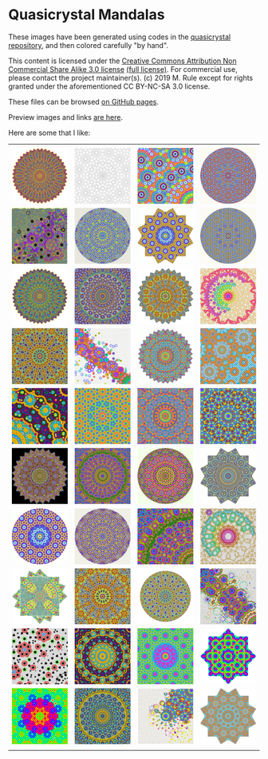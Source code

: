 # Quasicrystal Mandalas

These images have been generated using codes in the [quasicrystal repository](https://github.com/michaelerule/quasicrystal), and then colored carefully "by hand".

This content is licensed under the [Creative Commons Attribution Non Commercial Share Alike 3.0 license](https://creativecommons.org/licenses/by-nc-sa/3.0/) [(full license)](https://creativecommons.org/licenses/by-nc-sa/3.0/legalcode). For commercial use, please contact the project maintainer(s). (c) 2019 M. Rule except for rights granted under the aforementioned CC BY-NC-SA 3.0 license. 

These files can be browsed [on GitHub pages](https://michaelerule.github.io/mandalas/).

Preview images and links [are here](https://michaelerule.github.io/mandalas/Previews/).

Here are some that I like: 


<table>
<tr></tr>
<td></td>
<tr><td>
<center>
<a href="./Rhomboid/completed/12-fold rhomboid (Aztec birds)/index7-5.png">
<img src="./Nice/Rhomboid_completed_12_fold_rhomboid_Aztec_birds_index7_5_preview.png" width="100%">
</a>
</center>
</td><td>
<center>
<a href="./Wave/6-fold wave-based/editing/Test0-6-lattice-B-edge.png">
<img src="./Nice/Wave_6_fold_wave_based_editing_Test0_6_lattice_B_edge_preview.png" width="100%">
</a>
</center>
</td><td>
<center>
<a href="./Moasic/completed/9-fold mosaic (peacock)/p9-sine.xcf.png">
<img src="./Nice/Moasic_completed_9_fold_mosaic_peacock_p9_sine_xcf_preview.png" width="100%">
</a>
</center>
</td><td>
<center>
<a href="./miscellaneous/for printing/q5-v4-alpha-5-cropped-rust.png">
<img src="./Nice/miscellaneous_for_printing_q5_v4_alpha_5_cropped_rust_preview.png" width="100%">
</a>
</center>
</td></tr><tr><td>
<center>
<a href="./Rhomboid/completed/7-fold subdivided rhomboid (intense latin)/coloring progression/7fold_highres_refined_v3_colored_v26.xcf.png">
<img src="./Nice/Rhomboid_completed_7_fold_subdivided_rhomboid_intense_latin_coloring_progression_7fold_highres_refined_v3_colored_v26_xcf_preview.png" width="100%">
</a>
</center>
</td><td>
<center>
<a href="./miscellaneous/for printing/q7-v16-fire_rotate_9-starryeyed-enlarged-v2-celedon.png">
<img src="./Nice/miscellaneous_for_printing_q7_v16_fire_rotate_9_starryeyed_enlarged_v2_celedon_preview.png" width="100%">
</a>
</center>
</td><td>
<center>
<a href="./GIFs/Psychedelic GIFs/q6-mosaic (psychedelic GIF)/q6-v2-alpha-2.xcf.png">
<img src="./Nice/GIFs_Psychedelic_GIFs_q6_mosaic_psychedelic_GIF_q6_v2_alpha_2_xcf_preview.png" width="100%">
</a>
</center>
</td><td>
<center>
<a href="./miscellaneous/for printing/q5-v4-alpha-5-cropped-celedon.png">
<img src="./Nice/miscellaneous_for_printing_q5_v4_alpha_5_cropped_celedon_preview.png" width="100%">
</a>
</center>
</td></tr><tr><td>
<center>
<a href="./Rhomboid/completed/12-fold rhomboid (Aztec birds)/index7-5.xcf.png">
<img src="./Nice/Rhomboid_completed_12_fold_rhomboid_Aztec_birds_index7_5_xcf_preview.png" width="100%">
</a>
</center>
</td><td>
<center>
<a href="./Moasic/completed/10-fold mosaic (Tawuse Melek)/q10-6-peacock-2.xcf.png">
<img src="./Nice/Moasic_completed_10_fold_mosaic_Tawuse_Melek_q10_6_peacock_2_xcf_preview.png" width="100%">
</a>
</center>
</td><td>
<center>
<a href="./miscellaneous/for printing/Test0-q7-v12-black-v1-nice-v6-symmetrized.xcf.png">
<img src="./Nice/miscellaneous_for_printing_Test0_q7_v12_black_v1_nice_v6_symmetrized_xcf_preview.png" width="100%">
</a>
</center>
</td><td>
<center>
<a href="./Wave/7-fold wave-based/editing/Test0 (RobotFortress's conflicted copy 2017-07-28).png">
<img src="./Nice/Wave_7_fold_wave_based_editing_Test0_RobotFortress_s_conflicted_copy_2017_07_28_preview.png" width="100%">
</a>
</center>
</td></tr><tr><td>
<center>
<a href="./Wave/7-fold wave-based/editing/Test0-q7-v12.xcf.png">
<img src="./Nice/Wave_7_fold_wave_based_editing_Test0_q7_v12_xcf_preview.png" width="100%">
</a>
</center>
</td><td>
<center>
<a href="./Moasic/completed/8-fold mosaic (celestial)/q8v.xcf.png">
<img src="./Nice/Moasic_completed_8_fold_mosaic_celestial_q8v_xcf_preview.png" width="100%">
</a>
</center>
</td><td>
<center>
<a href="./miscellaneous/smaller files of the good mosaic tilings for sharing/p9-sine-v7-small.png">
<img src="./Nice/miscellaneous_smaller_files_of_the_good_mosaic_tilings_for_sharing_p9_sine_v7_small_preview.png" width="100%">
</a>
</center>
</td><td>
<center>
<a href="./Wave/6-fold wave-based/editing/Test0-6_v2.xcf.png">
<img src="./Nice/Wave_6_fold_wave_based_editing_Test0_6_v2_xcf_preview.png" width="100%">
</a>
</center>
</td></tr><tr><td>
<center>
<a href="./Rhomboid/completed/8-fold subdivided rhomboid (the universe)/editing/index_8fold_edges_coloring_4.xcf.png">
<img src="./Nice/Rhomboid_completed_8_fold_subdivided_rhomboid_the_universe_editing_index_8fold_edges_coloring_4_xcf_preview.png" width="100%">
</a>
</center>
</td><td>
<center>
<a href="./GIFs/Psychedelic GIFs/q5-v4_hueloop (psychedelic GIF)/q5-v4.png">
<img src="./Nice/GIFs_Psychedelic_GIFs_q5_v4_hueloop_psychedelic_GIF_q5_v4_preview.png" width="100%">
</a>
</center>
</td><td>
<center>
<a href="./Moasic/completed/9-fold mosaic (peacock)/p9-sine-v4.xcf.png">
<img src="./Nice/Moasic_completed_9_fold_mosaic_peacock_p9_sine_v4_xcf_preview.png" width="100%">
</a>
</center>
</td><td>
<center>
<a href="./Rhomboid/completed/6-fold rhomboid (blocky polygonal)/index3.xcf.png">
<img src="./Nice/Rhomboid_completed_6_fold_rhomboid_blocky_polygonal_index3_xcf_preview.png" width="100%">
</a>
</center>
</td></tr><tr><td>
<center>
<a href="./Rhomboid/completed/7-fold subdivided rhomboid (intense latin)/editing/rotate6.xcf.png">
<img src="./Nice/Rhomboid_completed_7_fold_subdivided_rhomboid_intense_latin_editing_rotate6_xcf_preview.png" width="100%">
</a>
</center>
</td><td>
<center>
<a href="./Moasic/completed/10-fold mosaic (Tawuse Melek)/q10-5.xcf.png">
<img src="./Nice/Moasic_completed_10_fold_mosaic_Tawuse_Melek_q10_5_xcf_preview.png" width="100%">
</a>
</center>
</td><td>
<center>
<a href="./Rhomboid/completed/7-fold subdivided rhomboid (intense latin)/editing/rotate4c_branch1_nolines_greyedout_dilated_indexed_recolored_cropped_circled.xcf.png">
<img src="./Nice/Rhomboid_completed_7_fold_subdivided_rhomboid_intense_latin_editing_rotate4c_branch1_nolines_greyedout_dilated_indexed_recolored_cropped_circled_xcf_preview.png" width="100%">
</a>
</center>
</td><td>
<center>
<a href="./Moasic/completed/12-fold mosaic (unpleasant colors)/q12-3-symm-color-B-RGB.png">
<img src="./Nice/Moasic_completed_12_fold_mosaic_unpleasant_colors_q12_3_symm_color_B_RGB_preview.png" width="100%">
</a>
</center>
</td></tr><tr><td>
<center>
<a href="./miscellaneous/for printing/q6-v2-alpha-2-evileye-circle.png">
<img src="./Nice/miscellaneous_for_printing_q6_v2_alpha_2_evileye_circle_preview.png" width="100%">
</a>
</center>
</td><td>
<center>
<a href="./miscellaneous/for printing/q7-v16-fire_rotate_9-starryeyed-enlarged-v2-rust.png">
<img src="./Nice/miscellaneous_for_printing_q7_v16_fire_rotate_9_starryeyed_enlarged_v2_rust_preview.png" width="100%">
</a>
</center>
</td><td>
<center>
<a href="./Moasic/completed/10-fold mosaic (Tawuse Melek)/q10-4.xcf.png">
<img src="./Nice/Moasic_completed_10_fold_mosaic_Tawuse_Melek_q10_4_xcf_preview.png" width="100%">
</a>
</center>
</td><td>
<center>
<a href="./Wave/7-fold wave-based/editing/Test07.xcf.png">
<img src="./Nice/Wave_7_fold_wave_based_editing_Test07_xcf_preview.png" width="100%">
</a>
</center>
</td></tr><tr><td>
<center>
<a href="./Rhomboid/completed/8-fold subdivided rhomboid (the universe)/editing/index_8fold_edges_coloring_B5_symm.xcf.png">
<img src="./Nice/Rhomboid_completed_8_fold_subdivided_rhomboid_the_universe_editing_index_8fold_edges_coloring_B5_symm_xcf_preview.png" width="100%">
</a>
</center>
</td><td>
<center>
<a href="./Wave/7-fold wave-based/editing/Test0-q7-v12-black-v1-nice-v6.xcf.png">
<img src="./Nice/Wave_7_fold_wave_based_editing_Test0_q7_v12_black_v1_nice_v6_xcf_preview.png" width="100%">
</a>
</center>
</td><td>
<center>
<a href="./Wave/7-fold wave-based/editing/Test0-q7-v12-black-v1-nice-v2_encircled_awesomeized.png">
<img src="./Nice/Wave_7_fold_wave_based_editing_Test0_q7_v12_black_v1_nice_v2_encircled_awesomeized_preview.png" width="100%">
</a>
</center>
</td><td>
<center>
<a href="./Moasic/completed/10-fold mosaic (Tawuse Melek)/q10.xcf.png">
<img src="./Nice/Moasic_completed_10_fold_mosaic_Tawuse_Melek_q10_xcf_preview.png" width="100%">
</a>
</center>
</td></tr><tr><td>
<center>
<a href="./Wave/7-fold wave-based/editing/Test0-q7-v4.xcf.png">
<img src="./Nice/Wave_7_fold_wave_based_editing_Test0_q7_v4_xcf_preview.png" width="100%">
</a>
</center>
</td><td>
<center>
<a href="./Rhomboid/completed/8-fold subdivided rhomboid (the universe)/editing/index_8fold_edges_coloring_4_symm.xcf.png">
<img src="./Nice/Rhomboid_completed_8_fold_subdivided_rhomboid_the_universe_editing_index_8fold_edges_coloring_4_symm_xcf_preview.png" width="100%">
</a>
</center>
</td><td>
<center>
<a href="./GIFs/Psychedelic GIFs/q6-mosaic (psychedelic GIF)/editing/q6-v1.xcf.png">
<img src="./Nice/GIFs_Psychedelic_GIFs_q6_mosaic_psychedelic_GIF_editing_q6_v1_xcf_preview.png" width="100%">
</a>
</center>
</td><td>
<center>
<a href="./GIFs/Psychedelic GIFs/q4-mosiac (psychedelic GIF)/editing/q4-v2.xcf.png">
<img src="./Nice/GIFs_Psychedelic_GIFs_q4_mosiac_psychedelic_GIF_editing_q4_v2_xcf_preview.png" width="100%">
</a>
</center>
</td></tr><tr><td>
<center>
<a href="./Wave/4-fold wave-based/Test0.xcf.png">
<img src="./Nice/Wave_4_fold_wave_based_Test0_xcf_preview.png" width="100%">
</a>
</center>
</td><td>
<center>
<a href="./Moasic/completed/10-fold mosaic (Tawuse Melek)/q10-6-peacock-symmetrize.xcf.png">
<img src="./Nice/Moasic_completed_10_fold_mosaic_Tawuse_Melek_q10_6_peacock_symmetrize_xcf_preview.png" width="100%">
</a>
</center>
</td><td>
<center>
<a href="./Rhomboid/completed/6-fold rhomboid (blocky polygonal)/index2.xcf.png">
<img src="./Nice/Rhomboid_completed_6_fold_rhomboid_blocky_polygonal_index2_xcf_preview.png" width="100%">
</a>
</center>
</td><td>
<center>
<a href="./Wave/6-fold wave-based/editing/quasi_6_fill_blue_gold-symmetrized.png">
<img src="./Nice/Wave_6_fold_wave_based_editing_quasi_6_fill_blue_gold_symmetrized_preview.png" width="100%">
</a>
</center>
</td></tr><tr><td></td><td></td><td></td></tr>
</table>
